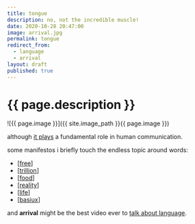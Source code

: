 ```yaml
---
title: tongue
description: no, not the incredible muscle!
date: 2020-10-28 20:47:00
image: arrival.jpg
permalink: tongue
redirect_from:
  - language
  - arrival
layout: draft
published: true
---
```


# {{ page.description }}

![{{ page.image }}]({{ site.image_path }}{{ page.image }})

although [it plays](https://dood.al/pinktrombone/) a fundamental role in human communication.

some manifestos i briefly touch the endless topic around words:

- [[free](/free)]
- [[trillion](/trillion)]
- [[food](/ahoxus/food/)]
- [[reality](/reality)]
- [[life](/life-hacks)]
- [[basiux](/basiux)]

and **arrival** might be the best video ever to [talk about language](https://youtu.be/Qd8zT1YAUck).
